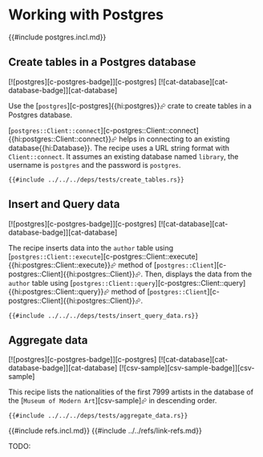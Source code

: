 # Working with Postgres

{{#include postgres.incl.md}}

## Create tables in a Postgres database

[![postgres][c-postgres-badge]][c-postgres]  [![cat-database][cat-database-badge]][cat-database]

Use the [`postgres`][c-postgres]{{hi:postgres}}⮳ crate to create tables in a Postgres database.

[`postgres::Client::connect`][c-postgres::Client::connect]{{hi:postgres::Client::connect}}⮳ helps in connecting to an existing database{{hi:Database}}. The recipe uses a URL string format with `Client::connect`. It assumes an existing database named `library`, the username is `postgres` and the password is `postgres`.

```rust,editable,no_run
{{#include ../../../deps/tests/create_tables.rs}}
```

## Insert and Query data

[![postgres][c-postgres-badge]][c-postgres]  [![cat-database][cat-database-badge]][cat-database]

The recipe inserts data into the `author` table using [`postgres::Client::execute`][c-postgres::Client::execute]{{hi:postgres::Client::execute}}⮳ method of [`postgres::Client`][c-postgres::Client]{{hi:postgres::Client}}⮳. Then, displays the data from the `author` table using [`postgres::Client::query`][c-postgres::Client::query]{{hi:postgres::Client::query}}⮳ method of [`postgres::Client`][c-postgres::Client]{{hi:postgres::Client}}⮳.

```rust,editable,no_run
{{#include ../../../deps/tests/insert_query_data.rs}}
```

## Aggregate data

[![postgres][c-postgres-badge]][c-postgres]  [![cat-database][cat-database-badge]][cat-database]  [![csv-sample][csv-sample-badge]][csv-sample]

This recipe lists the nationalities of the first 7999 artists in the database of the [`Museum of Modern Art`][csv-sample]⮳ in descending order.

```rust,editable,no_run
{{#include ../../../deps/tests/aggregate_data.rs}}
```

{{#include refs.incl.md}}
{{#include ../../refs/link-refs.md}}
<div class="hidden">
TODO:
</div>
